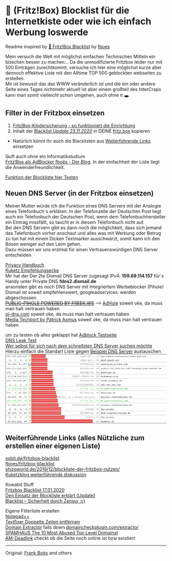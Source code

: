:do_not_litter: (Fritz!Box)  Blocklist für die Internetkiste oder wie ich einfach Werbung loswerde
===================================
Readme inspired by [🚯 Fritz!Box Blacklist](https://github.com/fboes/fritzbox-blacklist) by [fboes](https://github.com/fboes)

Mein versuch die Welt mit möglichst einfachen Technischen Mitteln ein bisschen besser zu machen...
Da die unmodifizierte Fritzbox leider nur mit 500 Einträgen zurechtkommt, versuche ich hier eine möglichst kurze aber dennoch effektive Liste mit den Alltime TOP 500 geblockten webseiten zu erstellen.  
Mir ist bewusst das das WWW veränderlich ist und die ein oder andere Seite eines Tages nichtmehr aktuell ist aber einem großteil des InterCraps kann man somit vielleicht schon umgehen, auch ohne π **🕳**

Filter in der Fritzbox einsetzen
------------

1. [FritzBox-Kindersicherung - so funktioniert die Einrichtung](https://www.heise.de/tipps-tricks/FritzBox-Kindersicherung-so-funktioniert-die-Einrichtung-4048867.html)  
2. Inhalt der [Blacklist *Update 23.11.2020*](https://github.com/grapefruit89/FritzBoxBlacklist/blob/master/Fritz%20500%202020-11-23.txt) in DEINE  [fritz.box](http://www.fritz.box/) kopieren  
* Natürlich könnt Ihr auch die Blacklisten aus [Weiterführende Links](https://github.com/grapefruit89/FritzBoxBlacklist/blob/master/README.md#weiterf%C3%BChrende-links-alles-n%C3%BCtzliche-zum-erstellen-einer-eigenen-liste) einsetzen 


läuft auch ohne ein Informatikstudium  
[Fritz!Box als AdBlocker fboës - Der Blog](http://service.avm.de/help/de/FRITZ-Box-Fon-WLAN-7490/014/hilfe_internet_filter_blacklist). In der einfachheit der Liste liegt die Anwenderfreundlichkeit.  


[Funktion der Blockliste hier Testen](https://ads-blocker.com/testing/)


Neuen DNS Server (in der Fritzbox einsetzen)
-----------
Meiner Mutter würde ich die Funktion eines DNS Servers mit der Analogie eines Telefonbuch´s erklären.
In der Telefonzelle der Deutschen Post liegt auch ein Telefonbuch der Deutschen Post, wenn dem Telefonbuchhersteller ein Eintrag missfällt, so taucht er in diesem Telefonbuch nicht auf.  
Bei den DNS Servern gibt es dann noch die möglichkeit, dass sich jemand das Telefonbuch vorher anschaut und alles was mit Werbung oder Betrug zu tun hat mit einem Dicken Textmarker ausschwärzt, somit kann ich den Bösen weniger auf den Leim gehen.  
Dazu müssen wir uns erstmal für einen Vertrauenswürdigen DNS Server entscheiden  

[Privacy Handbuch](https://www.privacy-handbuch.de/handbuch_93d.htm)  
[Kuketz Empfehlungsecke](https://www.kuketz-blog.de/empfehlungsecke/#dns)  
Mir hat der Der 2te Dismail DNS Server zugesagt IPv4: **159.69.114.157** für´s Handy unter Private DNS **fdns2.dismail.de**  
ansonsten gibt es noch DNS Server mit Integriertem Werbeblocker (Pihole)  Dismail ist soweit empfehlenswert, googleadservices. werden abgeschossen  
~~[PUBLIC-PIHOLE POWERED BY FREEK.WS](https://public-pihole.com/)~~   --> [AdHole](https://adhole.org/) soweit oke, da muss man halt vertrauen haben  
[pi-dns.com](https://pi-dns.com/)  soweit oke, da muss man halt vertrauen haben  
[Media Techport by Patrick Asmus](https://www.media-techport.de/free-dns-server/)   soweit oke, da muss man halt vertrauen haben  


um zu testen ob alles geklappt hat
[Adblock Testseite](https://blockads.fivefilters.org/?pihole)  
[DNS Leak Test](https://www.dnsleaktest.com/)  
[Wer selbst für sich nach dem schnellsten DNS Server suchen möchte](https://www.grc.com/dns/dns.htm)  
Hierzu einfach die Standart Liste gegen [Beispiel DNS Server](https://github.com/grapefruit89/FritzBoxBlacklist/blob/master/Beispiel%20DNS%20Server.ini) austauschen  
  ![sieht das ganze dann so aus](https://github.com/grapefruit89/FritzBoxBlacklist/blob/master/DNS%20Benchmark.png)

Weiterführende Links (alles Nützliche zum erstellen einer eigenen Liste)
------------
[xobit.de/fritzbox-blacklist](https://www.xobit.de/fritzbox-blacklist)  
[fboes/fritzbox-blacklist](https://github.com/fboes/fritzbox-blacklist)  
[shizoworld.de/2019/12/blockliste-der-fritzbox-nutzen/](https://shizoworld.de/2019/12/blockliste-der-fritzbox-nutzen/)  
[Kuketzblog weiterführende diskussion](https://forum.kuketz-blog.de/viewtopic.php?t=5147)  
  
Kowabit Stuff  
[Fritzbox Blacklist 17.01.2020](https://kowabit.de/fritzbox-blacklist-17-01-2020/)  
[Den Einsatz der Blockliste erklärt (Update)](https://kowabit.de/den-einsatz-der-blockliste-erklaert/)  
[Blacklist – Sicherheit durch Zensur :c)](https://kowabit.de/blcklst/)    
  
  Eigene Filterliste erstellen  
  [Notepad++](https://notepad-plus-plus.org/)  
  [Textfixer Doppelte Zeilen entfernen](https://www.textfixer.de/tools/doppelte-zeilen-entfernen.php)  
  [Domain Extractor](https://de.rakko.tools/tools/62/) falls down [domaincheckplugin.com/extractor](http://domaincheckplugin.com/extractor)  
  [SPAMHAUS The 10 Most Abused Top Level Domainst](https://www.spamhaus.org/statistics/tlds/)  
  [AM-Deadlink](https://www.aignes.com/deadlink.htm)  checkt ob die Seite noch online ist bzw existiert  

-----------
Original: [Frank Boës](http://3960.org) and others
